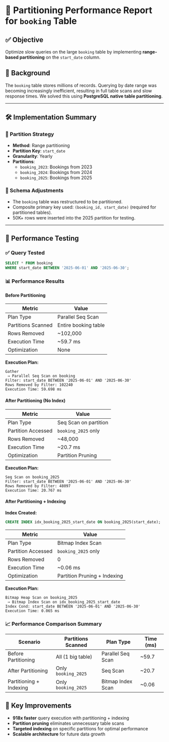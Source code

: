 # 🧩 Partitioning Performance Report for `booking` Table

## ✅ Objective
Optimize slow queries on the large `booking` table by implementing **range-based partitioning** on the `start_date` column.

## 📌 Background
The `booking` table stores millions of records. Querying by date range was becoming increasingly inefficient, resulting in full table scans and slow response times. We solved this using **PostgreSQL native table partitioning**.

---

## 🛠️ Implementation Summary

### 🔸 Partition Strategy
- **Method**: Range partitioning
- **Partition Key**: `start_date`
- **Granularity**: Yearly
- **Partitions**:
  - `booking_2023`: Bookings from 2023
  - `booking_2024`: Bookings from 2024
  - `booking_2025`: Bookings from 2025

### 🔸 Schema Adjustments
- The `booking` table was restructured to be partitioned.
- Composite primary key used: `(booking_id, start_date)` (required for partitioned tables).
- 50K+ rows were inserted into the 2025 partition for testing.

---

## 🧪 Performance Testing

### ✅ Query Tested
```sql
SELECT * FROM booking
WHERE start_date BETWEEN '2025-06-01' AND '2025-06-30';
```

### 📊 Performance Results

#### Before Partitioning
| Metric | Value |
|--------|-------|
| Plan Type | Parallel Seq Scan |
| Partitions Scanned | Entire booking table |
| Rows Removed | ~102,000 |
| Execution Time | ~59.7 ms |
| Optimization | None |

**Execution Plan:**
```
Gather
 → Parallel Seq Scan on booking
Filter: start_date BETWEEN '2025-06-01' AND '2025-06-30'
Rows Removed by Filter: 102240
Execution Time: 59.698 ms
```

#### After Partitioning (No Index)
| Metric | Value |
|--------|-------|
| Plan Type | Seq Scan on partition |
| Partition Accessed | `booking_2025` only |
| Rows Removed | ~48,000 |
| Execution Time | ~20.7 ms |
| Optimization | Partition Pruning |

**Execution Plan:**
```
Seq Scan on booking_2025
Filter: start_date BETWEEN '2025-06-01' AND '2025-06-30'
Rows Removed by Filter: 48097
Execution Time: 20.767 ms
```

#### After Partitioning + Indexing
**Index Created:**
```sql
CREATE INDEX idx_booking_2025_start_date ON booking_2025(start_date);
```

| Metric | Value |
|--------|-------|
| Plan Type | Bitmap Index Scan |
| Partition Accessed | `booking_2025` only |
| Rows Removed | 0 |
| Execution Time | ~0.06 ms |
| Optimization | Partition Pruning + Indexing |

**Execution Plan:**
```
Bitmap Heap Scan on booking_2025
 → Bitmap Index Scan on idx_booking_2025_start_date
Index Cond: start_date BETWEEN '2025-06-01' AND '2025-06-30'
Execution Time: 0.065 ms
```

### 📈 Performance Comparison Summary

| Scenario | Partitions Scanned | Plan Type | Time (ms) |
|----------|-------------------|-----------|-----------|
| Before Partitioning | All (1 big table) | Parallel Seq Scan | ~59.7 |
| After Partitioning | Only `booking_2025` | Seq Scan | ~20.7 |
| Partitioning + Indexing | Only `booking_2025` | Bitmap Index Scan | ~0.06 |

## 🚀 Key Improvements
- **918x faster** query execution with partitioning + indexing
- **Partition pruning** eliminates unnecessary table scans
- **Targeted indexing** on specific partitions for optimal performance
- **Scalable architecture** for future data growth